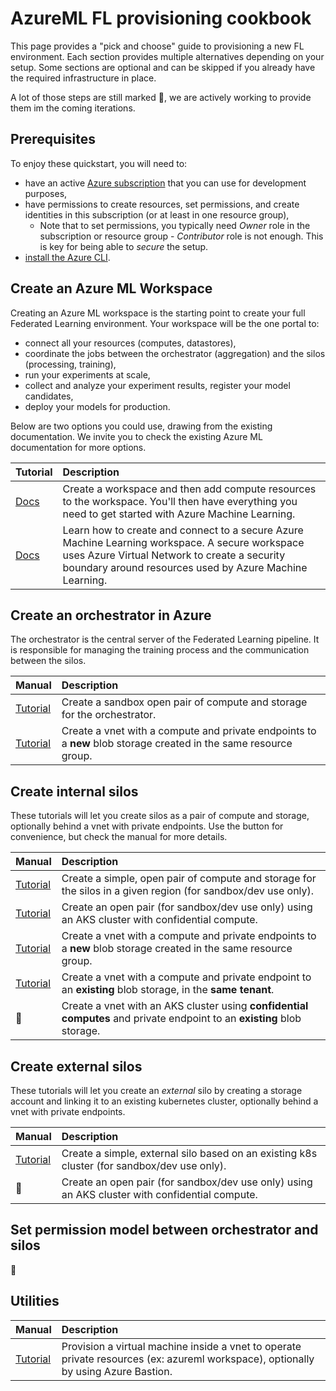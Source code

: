 # AzureML FL provisioning cookbook

This page provides a "pick and choose" guide to provisioning a new FL environment. Each section provides multiple alternatives depending on your setup. Some sections are optional and can be skipped if you already have the required infrastructure in place.

A lot of those steps are still marked :construction:, we are actively working to provide them im the coming iterations.

## Prerequisites

To enjoy these quickstart, you will need to:
- have an active [Azure subscription](https://azure.microsoft.com) that you can use for development purposes,
- have permissions to create resources, set permissions, and create identities in this subscription (or at least in one resource group),
  - Note that to set permissions, you typically need _Owner_ role in the subscription or resource group - _Contributor_ role is not enough. This is key for being able to _secure_ the setup.
- [install the Azure CLI](https://learn.microsoft.com/en-us/cli/azure/install-azure-cli).

## Create an Azure ML Workspace

Creating an Azure ML workspace is the starting point to create your full Federated Learning environment. Your workspace will be the one portal to:

- connect all your resources (computes, datastores),
- coordinate the jobs between the orchestrator (aggregation) and the silos (processing, training),
- run your experiments at scale,
- collect and analyze your experiment results, register your model candidates,
- deploy your models for production.

Below are two options you could use, drawing from the existing documentation. We invite you to check the existing Azure ML documentation for more options.

| Tutorial | Description |
| :-- | :-- |
| [Docs](https://learn.microsoft.com/en-us/azure/machine-learning/quickstart-create-resources) | Create a workspace and then add compute resources to the workspace. You'll then have everything you need to get started with Azure Machine Learning. |
| [Docs](https://learn.microsoft.com/en-us/azure/machine-learning/tutorial-create-secure-workspace) | Learn how to create and connect to a secure Azure Machine Learning workspace. A secure workspace uses Azure Virtual Network to create a security boundary around resources used by Azure Machine Learning. |

## Create an orchestrator in Azure

The orchestrator is the central server of the Federated Learning pipeline. It is responsible for managing the training process and the communication between the silos.

| Manual | Description |
| :-- | :-- |
| [Tutorial](./orchestrator_open.md) | Create a sandbox open pair of compute and storage for the orchestrator. |
| [Tutorial](./orchestrator_vnet.md) | Create a vnet with a compute and private endpoints to a **new** blob storage created in the same resource group. |

## Create internal silos

These tutorials will let you create silos as a pair of compute and storage, optionally behind a vnet with private endpoints. Use the button for convenience, but check the manual for more details.

| Manual | Description |
| :-- | :-- |
| [Tutorial](./silo_open.md) | Create a simple, open pair of compute and storage for the silos in a given region (for sandbox/dev use only). |
| [Tutorial](./silo_open_aks_with_cc.md) | Create an open pair (for sandbox/dev use only) using an AKS cluster with confidential compute. |
| [Tutorial](./silo_vnet_newstorage.md) | Create a vnet with a compute and private endpoints to a **new** blob storage created in the same resource group. |
| [Tutorial](./silo_vnet_existingstorage.md) | Create a vnet with a compute and private endpoint to an **existing** blob storage, in the **same tenant**. |
| :construction: | Create a vnet with an AKS cluster using **confidential computes** and private endpoint to an **existing** blob storage. |

## Create external silos

These tutorials will let you create an _external_ silo by creating a storage account and linking it to an existing kubernetes cluster, optionally behind a vnet with private endpoints. 

| Manual | Description |
| :-- | :-- |
| [Tutorial](./external-silos.md) | Create a simple, external silo based on an existing k8s cluster (for sandbox/dev use only). |
| :construction:| Create an open pair (for sandbox/dev use only) using an AKS cluster with confidential compute. |

## Set permission model between orchestrator and silos

:construction:

## Utilities

| Manual | Description |
| :-- | :-- |
| [Tutorial](./jumpbox_cc.md) | Provision a virtual machine inside a vnet to operate private resources (ex: azureml workspace), optionally by using Azure Bastion. |
